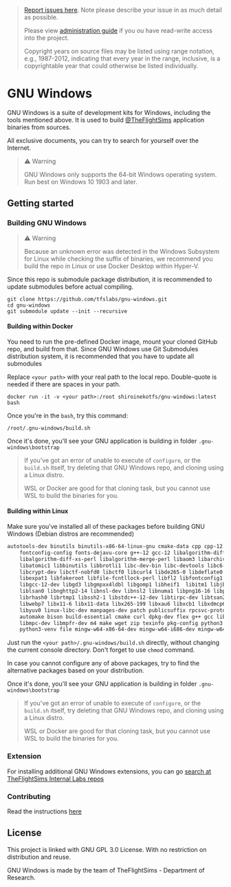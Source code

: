 > [Report issues here](https://github.com/tfslabs/gnu-windows/issues). Note please describe your issue in as much detail as possible.
>
> Please view [administration guide](./.admin/Administration%20Guide.md) if you ou have read-write access into the project.
>
> Copyright years on source files may be listed using range notation, 
e.g., 1987-2012, indicating that every year in the range, inclusive, 
is a copyrightable year that could otherwise be listed individually.

# GNU Windows

GNU Windows is a suite of development kits for Windows, including the tools mentioned above. It is used to build [@TheFlightSims](https://github.com/TheFlightSims) application binaries from sources.

All exclusive documents, you can try to search for yourself over the Internet.

> :warning: Warning
>
> GNU Windows only supports the 64-bit Windows operating system. Run best on Windows 10 1903 and later.

## Getting started

### Building GNU Windows

> :warning: Warning
>
> Because an unknown error was detected in the Windows Subsystem for Linux while checking the suffix of binaries, we recommend you build the repo in Linux or use Docker Desktop within Hyper-V.

Since this repo is submodule package distribution, it is recommended to update submodules before actual compiling.

```shell
git clone https://github.com/tfslabs/gnu-windows.git
cd gnu-windows
git submodule update --init --recursive
```

#### Building within Docker

You need to run the pre-defined Docker image, mount your cloned GitHub repo, and build from that. Since GNU Windows use Git Submodules distribution system, it is recommended that you have to update all submodules

Replace `<your path>` with your real path to the local repo. Double-quote is needed if there are spaces in your path.

```shell
docker run -it -v <your path>:/root shiroinekotfs/gnu-windows:latest bash
```

Once you're in the `bash`, try this command:

```shell
/root/.gnu-windows/build.sh
```

Once it's done, you'll see your GNU application is building in folder `.gnu-windows\bootstrap`

> If you've got an error of unable to execute of `configure`, or the `build.sh` itself, try deleting that GNU Windows repo, and cloning using a Linux distro. 
>
> WSL or Docker are good for that cloning task, but you cannot use WSL to build the binaries for you.

#### Building within Linux

Make sure you've installed all of these packages before building GNU Windows (Debian distros are recommended)

```bash
autotools-dev binutils binutils-x86-64-linux-gnu cmake-data cpp cpp-12 fakeroot \
    fontconfig-config fonts-dejavu-core g++-12 gcc-12 libalgorithm-diff-perl \
    libalgorithm-diff-xs-perl libalgorithm-merge-perl libaom3 libarchive13 libasan8 \
    libatomic1 libbinutils libbrotli1 libc-dev-bin libc-devtools libc6-dev libcc1-0 \
    libcrypt-dev libctf-nobfd0 libctf0 libcurl4 libde265-0 libdeflate0 libdpkg-perl \
    libexpat1 libfakeroot libfile-fcntllock-perl libfl2 libfontconfig1 libfreetype6 \
    libgcc-12-dev libgd3 libgmpxx4ldbl libgomp1 libheif1  libitm1 libjbig0  libjsoncpp25 \
    liblsan0 libnghttp2-14 libnsl-dev libnsl2 libnuma1 libpng16-16 libpsl5 libquadmath0 \
    librhash0 librtmp1 libssh2-1 libstdc++-12-dev libtirpc-dev libtsan2 libubsan1 libuv1 \
    libwebp7 libx11-6 libx11-data libx265-199 libxau6 libxcb1 libxdmcp6 libxml2 libxpm4 \
    libyuv0 linux-libc-dev manpages-dev patch publicsuffix rpcsvc-proto unzip autoconf \
    automake bison build-essential cmake curl dpkg-dev flex g++ gcc libfl-dev libgmp-dev \
    libmpc-dev libmpfr-dev m4 make wget zip texinfo pkg-config python3 python3-pip \
    python3-venv file mingw-w64-x86-64-dev mingw-w64-i686-dev mingw-w64-tools
```

Just run the `<your path>/.gnu-windows/build.sh` directly, without changing the current console directory. Don't forget to use `chmod` command.

In case you cannot configure any of above packages, try to find the alternative packages based on your distribution.

Once it's done, you'll see your GNU application is building in folder `.gnu-windows\bootstrap`

> If you've got an error of unable to execute of `configure`, or the `build.sh` itself, try deleting that GNU Windows repo, and cloning using a Linux distro.
>
> WSL or Docker are good for that cloning task, but you cannot use WSL to build the binaries for you.

### Extension

For installing additional GNU Windows extensions, you can go [search at TheFlightSims Internal Labs repos](https://github.com/orgs/tfslabs/repositories?q=gnu-windows)

### Contributing

Read the instructions [here](./CONTRIBUTING.md)

## License

This project is linked with GNU GPL 3.0 License. With no restriction on distribution and reuse.

GNU Windows is made by the team of TheFlightSims - Department of Research.
